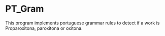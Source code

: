 # PT_Gram
 This program implements portuguese grammar rules to detect if a work is Proparoxitona, paroxitona or oxitona.
